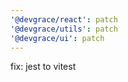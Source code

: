 ```yaml
---
'@devgrace/react': patch
'@devgrace/utils': patch
'@devgrace/ui': patch
---
```


fix: jest to vitest
